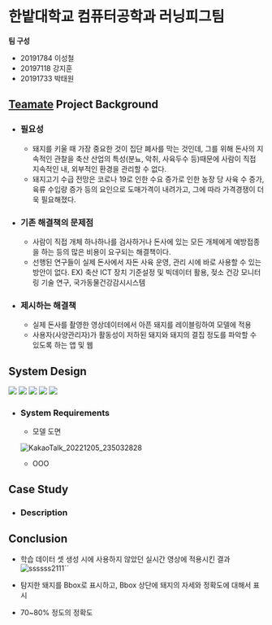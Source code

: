 # 한밭대학교 컴퓨터공학과 러닝피그팀

**팀 구성**
- 20191784 이성철 
- 20197118 강지훈
- 20191733 박태원

## <u>Teamate</u> Project Background
- ### 필요성
  - 돼지를 키울 때 가장 중요한 것이 집단 폐사를 막는 것인데, 그를 위해 돈사의 지속적인 관찰을 축산 산업의 특성(분뇨, 악취, 사육두수 등)때문에 사람이 직접 지속적인 내, 외부적인 환경을 관리할 수 없다.
  - 돼지고기 수급 전망은 코로나 19로 인한 수요 증가로 인한 농장 당 사육 수 증가, 육류 수입량 증가 등의 요인으로 도매가격이 내려가고, 그에 따라 가격경쟁이 더욱 필요해졌다.

- ### 기존 해결책의 문제점
  - 사람이 직접 개체 하나하나를 검사하거나 돈사에 있는 모든 개체에게 예방접종을 하는 등의 많은 비용이 요구되는 해결책이다.
  - 선행된 연구들이 실제 돈사에서 자돈 사육 운영, 관리 시에 바로 사용할 수 있는 방안이 없다.
  EX) 축산 ICT 장치 기준설정 및 빅데이터 활용, 젖소 건강 모니터링 기술 연구, 국가동물건강감시시스템 

- ### 제시하는 해결책
  - 실제 돈사를 촬영한 영상데이터에서 아픈 돼지를 레이블링하여 모델에 적용
  - 사용자(사양관리자)가 활동성이 저하된 돼지와 돼지의 결집 정도를 파악할 수 있도록 하는 앱 및 웹
  
## System Design
  <img src="https://img.shields.io/badge/Python-3776AB?style=flat-square&logo=Python&logoColor=white"/> <img src="https://img.shields.io/badge/Pytorch-EE4C2C?style=flat-square&logo=Pytorch&logoColor=white"/> <img src="https://img.shields.io/badge/Flutter-02569B?style=flat-square&logo=Flutter&logoColor=white"/> <img src="https://img.shields.io/badge/Flask-000000?style=flat-square&logo=Flask&logoColor=white"/> <img src="https://img.shields.io/badge/MySQL-4479A1?style=flat-square&logo=MySQL&logoColor=white"/> 

  - ### System Requirements
    - 모델 도면
    
    ![KakaoTalk_20221205_235032828](https://user-images.githubusercontent.com/102698011/205670757-59b35e90-f7e7-4275-8a34-ceaed012c9da.png)
    - OOO
    
## Case Study
  - ### Description
  
  
## Conclusion
  - 학습 데이터 셋 생성 시에 사용하지 않았던 실시간 영상에 적용시킨 결과
  ![ssssss2111``](https://user-images.githubusercontent.com/102698011/205670279-c93ad452-94ea-4941-b2d5-866da4b4e432.PNG)

  
  - 탐지한 돼지를 Bbox로 표시하고, Bbox 상단에 돼지의 자세와 정확도에 대해서 표시
  - 70~80% 정도의 정확도
  
